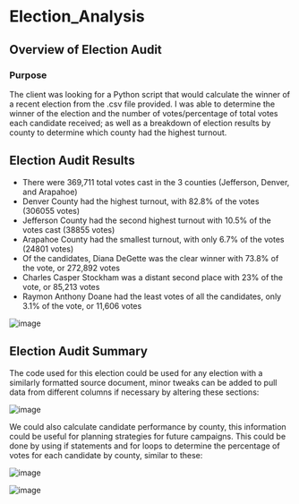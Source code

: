 # Election_Analysis

## Overview of Election Audit

### Purpose

The client was looking for a Python script that would calculate the winner of a recent election from the .csv file provided. I was able to determine the winner of the election and the number of votes/percentage of total votes each candidate received; as well as a breakdown of election results by county to determine which county had the highest turnout. 

## Election Audit Results

* There were 369,711 total votes cast in the 3 counties (Jefferson, Denver, and Arapahoe)
* Denver County had the highest turnout, with 82.8% of the votes (306055 votes)
* Jefferson County had the second highest turnout with 10.5% of the votes cast (38855 votes)
* Arapahoe County had the smallest turnout, with only 6.7% of the votes (24801 votes)
* Of the candidates, Diana DeGette was the clear winner with 73.8% of the vote, or 272,892 votes
* Charles Casper Stockham was a distant second place with 23% of the vote, or 85,213 votes
* Raymon Anthony Doane had the least votes of all the candidates, only 3.1% of the vote, or 11,606 votes


![image](https://user-images.githubusercontent.com/82191831/126106719-b26bb92b-3236-47c0-bb6e-0ce2a5584b12.png)


## Election Audit Summary

The code used for this election could be used for any election with a similarly formatted source document, minor tweaks can be added to pull data from different columns if necessary by altering these sections:

![image](https://user-images.githubusercontent.com/82191831/126107260-17d95426-654c-4132-b086-10444083cab9.png)

We could also calculate candidate performance by county, this information could be useful for planning strategies for future campaigns. This could be done by using if statements and for loops to determine the percentage of votes for each candidate by county, similar to these:

![image](https://user-images.githubusercontent.com/82191831/126107785-87199466-2bd6-4bf4-9c4b-fa199773871b.png)

![image](https://user-images.githubusercontent.com/82191831/126107860-bbb41817-4dc6-4abb-be1b-7b1b1fa51ec1.png)
